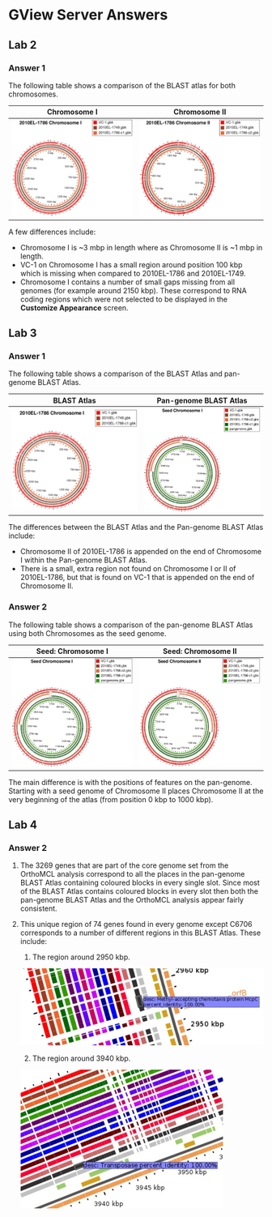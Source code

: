 GView Server Answers
====================

Lab 2
-----

### Answer 1

The following table shows a comparison of the BLAST atlas for both chromosomes.

| Chromosome I                     | Chromosome II                        |
|:--------------------------------:|:------------------------------------:|
| ![lab1a-atlas][lab2-atlas-1.jpg] | ![lab1b-atlas][lab2-atlas-2.jpg]     |

A few differences include:

* Chromosome I is ~3 mbp in length where as Chromosome II is ~1 mbp in length.
* VC-1 on Chromosome I has a small region around position 100 kbp which is missing when compared to 2010EL-1786 and 2010EL-1749.
* Chromosome I contains a number of small gaps missing from all genomes (for example around 2150 kbp).  These correspond to RNA coding regions which were not selected to be displayed in the **Customize Appearance** screen.

Lab 3
-----

### Answer 1

The following table shows a comparison of the BLAST Atlas and pan-genome BLAST Atlas.

| BLAST Atlas                      | Pan-genome BLAST Atlas         |
|:--------------------------------:|:------------------------------:|
| ![blast atlas][lab2-atlas-1.jpg] | ![pan atlas][lab3-atlas-1.jpg] |

The differences between the BLAST Atlas and the Pan-genome BLAST Atlas include:

* Chromosome II of 2010EL-1786 is appended on the end of Chromosome I within the Pan-genome BLAST Atlas.
* There is a small, extra region not found on Chromosome I or II of 2010EL-1786, but that is found on VC-1 that is appended on the end of Chromosome II.

### Answer 2

The following table shows a comparison of the pan-genome BLAST Atlas using both Chromosomes as the seed genome.

| Seed: Chromosome I                 | Seed: Chromosome II                    |
|:----------------------------------:|:--------------------------------------:|
| ![lab2-atlas-c1][lab3-atlas-1.jpg] | ![lab2-atlas-c2][lab3-atlas-2.jpg]     |

The main difference is with the positions of features on the pan-genome.  Starting with a seed genome of Chromosome II places Chromosome II at the very beginning of the atlas (from position 0 kbp to 1000 kbp).

Lab 4
-----

### Answer 2

1. The 3269 genes that are part of the core genome set from the OrthoMCL analysis correspond to all the places in the pan-genome BLAST Atlas containing coloured blocks in every single slot.  Since most of the BLAST Atlas contains coloured blocks in every slot then both the pan-genome BLAST Atlas and the OrthoMCL analysis appear fairly consistent.

2. This unique region of 74 genes found in every genome except C6706 corresponds to a number of different regions in this BLAST Atlas.  These include:

   1. The region around 2950 kbp.

   ![2950][lab4-2950.jpg]

   2. The region around 3940 kbp.

   ![3940][lab4-3940.jpg]

[lab2-atlas-1.jpg]: images/lab2-atlas-1.jpg
[lab2-atlas-2.jpg]: images/lab2-atlas-2.jpg
[lab3-atlas-1.jpg]: images/lab3-atlas-c1.jpg
[lab3-atlas-2.jpg]: images/lab3-atlas-c2.jpg
[lab4-2950.jpg]: images/lab4-2950.jpg
[lab4-3940.jpg]: images/lab4-3940.jpg
